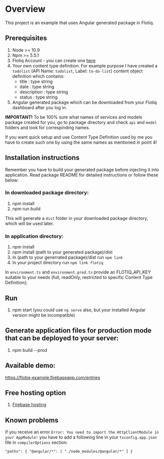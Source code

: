 # Overview

This project is an example that uses Angular generated package in Flotiq.

## Prerequisites

1. Node >= 10.9
2. Npm >= 5.5.1
3. Flotiq Account - you can create one [here](https://editor.flotiq.com)
4. Your own content type definition. For example purpose I have created a `todolist` (API Name: `todolist`, Label: `to-do-list`) content object definition which contains:
    * title : type string
    * date : type string
    * description : type string
    * status : type string
5. Angular generated package which can be downloaded from your Flotiq dashboard after you log in.

<b>IMPORTANT!</b> To be 100% sure what names of services and models package created for you, go to package directory and check `api` and `model` folders and look for correspinding names. 

If you want quick setup and use Content Type Definition used by me you have to create such one by using the same names as mentioned in point 4!

## Installation instructions
Remember you have to build your generated package before injecting it into application. Read package README for detailed instructions or follow these below:
### In downloaded package directory:
1. npm install
2. npm run build

This will generate a `dist` folder in your downloaded package directory, which will be used later.

### In application directory:
1. npm install
2. npm install (path to your generated package)/dist
3. In (path to your generrated package)/dist run `npm link`
4. In your project directory run `npm link flotiq`



In `environment.ts` and `environment.prod.ts` provide an FLOTIQ_API_KEY suitable to your needs (full, readOnly, restricted to specific Content Type Definition);

## Run

1. npm start (you could use `ng serve` also, but your installed Angular version might be incompatible)

## Generate application files for production mode that can be deployed to your server:

1. npm build --prod

## Available demo:

https://flotiq-example.firebaseapp.com/entries

## Free hosting option

1. [Firebase hosting](https://firebase.google.com/docs/hosting)

## Known problems

If you receive an error `Error: You need to import the HttpClientModule in your AppModule!` you have to add a following line in your `tsconfig.app.json` file 
in `compilerOptions` section:

`"paths": { "@angular/*": [ "./node_modules/@angular/*" ] }`